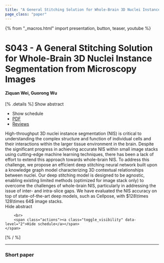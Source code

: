 ```yaml
---
title: "A General Stitching Solution for Whole-Brain 3D Nuclei Instance Segmentation from Microscopy Images"
page_class: "paper"
---
```


{% from "_macros.html" import presentation, button, teaser, youtube %}

# S043 - A General Stitching Solution for Whole-Brain 3D Nuclei Instance Segmentation from Microscopy Images

#### Ziquan Wei, Guorong Wu

[% .details %]
<a class="toggle_visibility" data-selector=".abstract" data-level="3">Show abstract</a>
- <a class="toggle_visibility" data-selector=".schedule" data-level="3">Show schedule</a>
- <a href="https://openreview.net/pdf?id=_cft_bbodYO">PDF</a>
- <a href="https://openreview.net/forum?id=_cft_bbodYO">Reviews</a>

<p>
    <span class="abstract">
        High-throughput 3D nuclei instance segmentation (NIS) is critical to understanding the complex structure and function of individual cells and their interactions within the larger tissue environment in the brain. Despite the significant progress in achieving accurate NIS within small image stacks using cutting-edge machine learning techniques, there has been a lack of effort to extend this approach towards whole-brain NIS. To address this challenge, we propose an efficient deep stitching neural network built upon a knowledge graph model characterizing 3D contextual relationships between nuclei. Our deep stitching model is designed to be agnostic, enabling existing limited methods (optimized for image stack only) to overcome the challenges of whole-brain NIS, particularly in addressing the issue of inter- and intra-slice gaps. We have evaluated the NIS accuracy on top of state-of-the-art deep models, such as Cellpose, with $128\times 128\times 64$ image stacks.
        <br>
        <span class="actions"><a class="toggle_visibility" data-level="2">Hide abstract</a></span>
    </span>
</p>

<p>
    <span class="schedule">
        
        <br>
        <span class="actions"><a class="toggle_visibility" data-level="2">Hide schedule</a></span>
    </span>
</p>
[% / %]

---


### Short paper
